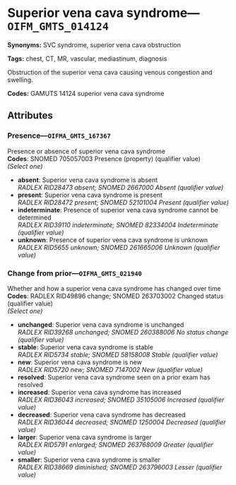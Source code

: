 # Superior vena cava syndrome—`OIFM_GMTS_014124`

**Synonyms:** SVC syndrome, superior vena cava obstruction

**Tags:** chest, CT, MR, vascular, mediastinum, diagnosis

Obstruction of the superior vena cava causing venous congestion and swelling.

**Codes:** GAMUTS 14124 superior vena cava syndrome

## Attributes

### Presence—`OIFMA_GMTS_167367`

Presence or absence of superior vena cava syndrome  
**Codes**: SNOMED 705057003 Presence (property) (qualifier value)  
*(Select one)*

- **absent**: Superior vena cava syndrome is absent  
_RADLEX RID28473 absent; SNOMED 2667000 Absent (qualifier value)_
- **present**: Superior vena cava syndrome is present  
_RADLEX RID28472 present; SNOMED 52101004 Present (qualifier value)_
- **indeterminate**: Presence of superior vena cava syndrome cannot be determined  
_RADLEX RID39110 indeterminate; SNOMED 82334004 Indeterminate (qualifier value)_
- **unknown**: Presence of superior vena cava syndrome is unknown  
_RADLEX RID5655 unknown; SNOMED 261665006 Unknown (qualifier value)_

### Change from prior—`OIFMA_GMTS_021940`

Whether and how a superior vena cava syndrome has changed over time  
**Codes**: RADLEX RID49896 change; SNOMED 263703002 Changed status (qualifier value)  
*(Select one)*

- **unchanged**: Superior vena cava syndrome is unchanged  
_RADLEX RID39268 unchanged; SNOMED 260388006 No status change (qualifier value)_
- **stable**: Superior vena cava syndrome is stable  
_RADLEX RID5734 stable; SNOMED 58158008 Stable (qualifier value)_
- **new**: Superior vena cava syndrome is new  
_RADLEX RID5720 new; SNOMED 7147002 New (qualifier value)_
- **resolved**: Superior vena cava syndrome seen on a prior exam has resolved  
- **increased**: Superior vena cava syndrome has increased  
_RADLEX RID36043 increased; SNOMED 35105006 Increased (qualifier value)_
- **decreased**: Superior vena cava syndrome has decreased  
_RADLEX RID36044 decreased; SNOMED 1250004 Decreased (qualifier value)_
- **larger**: Superior vena cava syndrome is larger  
_RADLEX RID5791 enlarged; SNOMED 263768009 Greater (qualifier value)_
- **smaller**: Superior vena cava syndrome is smaller  
_RADLEX RID38669 diminished; SNOMED 263796003 Lesser (qualifier value)_